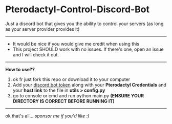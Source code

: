 # Pterodactyl-Control-Discord-Bot
Just a discord bot that gives you the ability to control your servers (as long as your server provider provides it)

---

- It would be nice if you would give me credit when using this
- This project SHOULD work with no issues. If there's one, open an issue and I will check it out.

---

**How to use??**
1. ok fr just fork this repo or download it to your computer
2. Add your [discord bot token](https://discord.com/developers/applications) along with your **Pterodactyl Credentials** and your **host link** to the file in **utils > config.py**
3. go to console or cmd and run python main.py **(ENSURE YOUR DIRECTORY IS CORRECT BEFORE RUNNING IT)**

---

ok that's all...  *sponsor me if you'd like :)*

